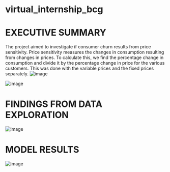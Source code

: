 # virtual_internship_bcg

# EXECUTIVE SUMMARY
The project aimed to investigate if consumer churn results from price sensitivity.
Price sensitivity measures the changes in consumption resulting from changes in prices. To calculate this, we find the percentage change in consumption and divide it by the percentage change in price for the various customers. This was done with the variable prices and the fixed prices separately.
![image](https://github.com/Swintabel/virtual_internship_bcg/assets/66244029/1f1bb12c-2945-49a5-9a8f-3bf194a838b5)

![image](https://github.com/Swintabel/virtual_internship_bcg/assets/66244029/6607dfaa-7e4e-4c63-8e2d-fdb5f0443d75)

# FINDINGS FROM DATA EXPLORATION
![image](https://github.com/Swintabel/virtual_internship_bcg/assets/66244029/6ef2e9cd-3bfb-4c29-a010-9a20ce31311f)

# MODEL RESULTS
![image](https://github.com/Swintabel/virtual_internship_bcg/assets/66244029/244edddf-8bcc-44c0-85e4-aa55eecb79db)


